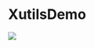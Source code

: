 # XutilsDemo
[![](https://jitpack.io/v/ldpadelin/XutilsDemo.svg)](https://jitpack.io/#ldpadelin/XutilsDemo)
